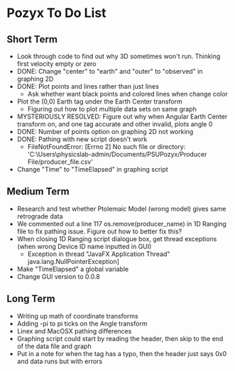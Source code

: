# Pozyx To Do List

## Short Term
- Look through code to find out why 3D sometimes won't run. Thinking first velocity empty or zero
- DONE: Change "center" to "earth" and "outer" to "observed" in graphing 2D
- DONE: Plot points and lines rather than just lines
  - Ask whether want black points and colored lines when change color
- Plot the (0,0) Earth tag under the Earth Center transform
  - Figuring out how to plot multiple data sets on same graph
- MYSTERIOUSLY RESOLVED: Figure out why when Angular Earth Center transform on, and one tag accurate and other invalid, plots angle 0
- DONE: Number of points option on graphing 2D not working
- DONE: Pathing with new script doesn't work
  - FileNotFoundError: [Errno 2] No such file or directory: 'C:\\Users\\physicslab-admin/Documents/PSUPozyx/Producer File/producer_file.csv'
- Change "Time" to "TimeElapsed" in graphing script

## Medium Term
- Research and test whether Ptolemaic Model (wrong model) gives same retrograde data
- We commented out a line 117 os.remove(producer_name) in 1D Ranging file to fix pathing issue. Figure out how to better fix this?
- When closing 1D Ranging script dialogue box, get thread exceptions (when wrong Device ID name inputted in GUI)
  - Exception in thread "JavaFX Application Thread" java.lang.NullPointerException]
- Make "TimeElapsed" a global variable
- Change GUI version to 0.0.8

## Long Term
- Writing up math of coordinate transforms
- Adding -pi to pi ticks on the Angle transform
- Linex and MacOSX pathing differences
- Graphing script could start by reading the header, then skip to the end of the data file and graph
- Put in a note for when the tag has a typo, then the header just says 0x0 and data runs but with errors
